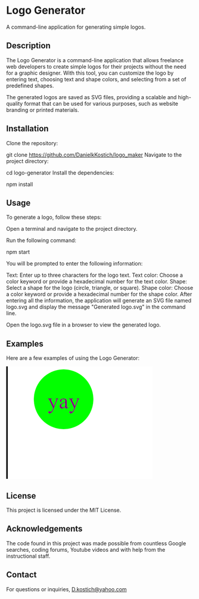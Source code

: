 # Logo Generator
A command-line application for generating simple logos.

## Description
The Logo Generator is a command-line application that allows freelance web developers to create simple logos for their projects without the need for a graphic designer. With this tool, you can customize the logo by entering text, choosing text and shape colors, and selecting from a set of predefined shapes.

The generated logos are saved as SVG files, providing a scalable and high-quality format that can be used for various purposes, such as website branding or printed materials.

## Installation
Clone the repository:

git clone https://github.com/DanielkKostich/logo_maker
Navigate to the project directory:

cd logo-generator
Install the dependencies:

npm install

## Usage
To generate a logo, follow these steps:

Open a terminal and navigate to the project directory.

Run the following command:

npm start

You will be prompted to enter the following information:

Text: Enter up to three characters for the logo text.
Text color: Choose a color keyword or provide a hexadecimal number for the text color.
Shape: Select a shape for the logo (circle, triangle, or square).
Shape color: Choose a color keyword or provide a hexadecimal number for the shape color.
After entering all the information, the application will generate an SVG file named logo.svg and display the message "Generated logo.svg" in the command line.

Open the logo.svg file in a browser to view the generated logo.

## Examples
Here are a few examples of using the Logo Generator:
<link href="https://app.screencastify.com/manage/videos/5m5AeNCx7wOqLHMml49r"/>

<img src="./examples/svg_logo_example.png"></img>
## License
This project is licensed under the MIT License.

## Acknowledgements
The code found in this project was made possible from countless Google searches, coding forums, Youtube videos and with help from the instructional staff. 

## Contact
For questions or inquiries, D.kostich@yahoo.com

